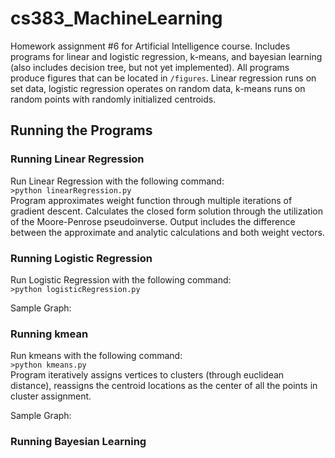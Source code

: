 # cs383_MachineLearning

Homework assignment \#6 for Artificial Intelligence course. Includes programs for linear and logistic regression, k-means, and bayesian learning (also includes decision tree, but not yet implemented). All programs produce figures that can be located in `/figures`. Linear regression runs on set data, logistic regression operates on random data, k-means runs on random points with randomly initialized centroids.

## Running the Programs
### Running Linear Regression
Run Linear Regression with the following command:    
`>python linearRegression.py`   
Program approximates weight function through multiple iterations of gradient descent. Calculates the closed form solution through the utilization of the Moore-Penrose pseudoinverse. Output includes the difference between the approximate and analytic calculations and both weight vectors.


### Running Logistic Regression
Run Logistic Regression with the following command:    
`>python logisticRegression.py`   

Sample Graph:

### Running kmean
Run kmeans with the following command:    
`>python kmeans.py`   
Program iteratively assigns vertices to clusters (through euclidean distance), reassigns the centroid locations as the center of all the points in cluster assignment.

Sample Graph:

### Running Bayesian Learning
